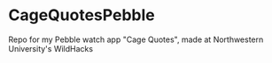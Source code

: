 CageQuotesPebble
================

Repo for my Pebble watch app "Cage Quotes", made at Northwestern University's WildHacks
